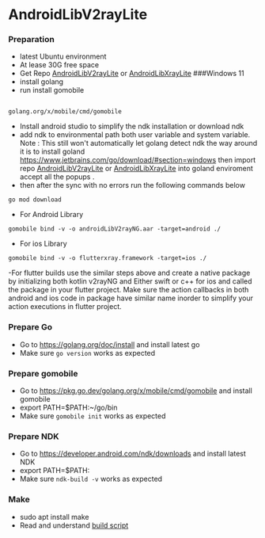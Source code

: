 # AndroidLibV2rayLite

### Preparation
- latest Ubuntu environment
- At lease 30G free space
- Get Repo [AndroidLibV2rayLite](https://github.com/2dust/AndroidLibV2rayLite) or [AndroidLibXrayLite](https://github.com/2dust/AndroidLibXrayLite)
###Windows 11
- install golang 
- run install gomobile
```

golang.org/x/mobile/cmd/gomobile

```
- Install android studio to simplify the ndk installation or download ndk 
- add ndk to environmental path both user variable and system variable.
  Note : This still won't automatically let golang detect ndk the way around it
  is to install goland https://www.jetbrains.com/go/download/#section=windows then import
  repo [AndroidLibV2rayLite](https://github.com/2dust/AndroidLibV2rayLite) or [AndroidLibXrayLite](https://github.com/2dust/AndroidLibXrayLite)
  into goland enviroment accept all the popups .
- then after the sync with no errors run the following commands below 
```
go mod download

```

- For Android Library
```
gomobile bind -v -o androidLibV2rayNG.aar -target=android ./

```

- For ios Library

```
gomobile bind -v -o flutterxray.framework -target=ios ./

```

-For flutter builds use the similar steps above and create a native package by initializing both
kotlin v2rayNG and Either swift or c++ for ios and called the package in your flutter project. Make
sure the action callbacks in both android and ios code in package have similar name inorder to simplify
your action executions in flutter project.

### Prepare Go
- Go to https://golang.org/doc/install and install latest go
- Make sure `go version` works as expected
### Prepare gomobile
- Go to https://pkg.go.dev/golang.org/x/mobile/cmd/gomobile and install gomobile
- export PATH=$PATH:~/go/bin
- Make sure `gomobile init` works as expected
### Prepare NDK
- Go to https://developer.android.com/ndk/downloads and install latest NDK
- export PATH=$PATH:<wherever you ndk is located>
- Make sure `ndk-build -v` works as expected
### Make
- sudo apt install make
- Read and understand [build script](https://github.com/2dust/AndroidLibV2rayLite/blob/master/Makefile)
